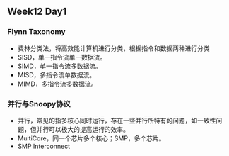 ## Week12 Day1


### Flynn Taxonomy

- 费林分类法，将高效能计算机进行分类，根据指令和数据两种进行分类
- SISD，单一指令流单一数据流。
- SIMD，单一指令流多数据流。
- MISD，多指令流单数据流。
- MIMD，多指令流多数据流。


### 并行与Snoopy协议

- 并行，常见的指多核心同时运行，存在一些并行所特有的问题，如一致性问题，但并行可以极大的提高运行的效率。
- MultiCore，同一个芯片多个核心；SMP，多个芯片。
- SMP Interconnect
